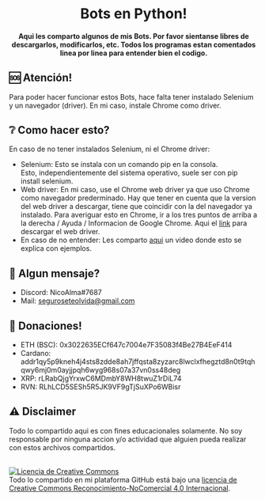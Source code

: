 <h1 align="center">
  Bots en Python!
</h1>

<h4 align="center">
  Aqui les comparto algunos de mis Bots. Por favor sientanse libres de descargarlos, modificarlos, etc.
  Todos los programas estan comentados linea por linea para entender bien el codigo.
</h4>

## 🆘 Atención!
Para poder hacer funcionar estos Bots, hace falta tener instalado Selenium y un navegador (driver).
En mi caso, instale Chrome como driver.

## ❔ Como hacer esto?
En caso de no tener instalados Selenium, ni el Chrome driver:

* Selenium: Esto se instala con un comando pip en la consola. <br>
    Esto, independientemente del sistema operativo, suele ser con pip install selenium.
* Web driver: En mi caso, use el Chrome web driver ya que uso Chrome como navegador prederminado.
    Hay que tener en cuenta que la version del web driver a descargar, tiene que coincidir con la del navegador ya instalado. Para averiguar esto en Chrome, ir a los tres puntos de arriba a la derecha / Ayuda / Informacion de Google Chrome. Aqui el [link](https://sites.google.com/chromium.org/driver/) para descargar el web driver.
* En caso de no entender: Les comparto [aqui](https://www.youtube.com/watch?v=Xjv1sY630Uc) un video donde esto se       explica con ejemplos.

## 💌 Algun mensaje?
* Discord: NicoAlma#7687
* Mail: seguroseteolvida@gmail.com

## 🙌 Donaciones!
* ETH (BSC): 0x3022635ECf647c7004e7F35083f4Be27B4EeF414
* Cardano: addr1qy5p9kneh4j4sts8zdde8ah7jffqsta8zyzarc8lwclxfhegztd8n0t9tqhqwy6mj0m0ayjjpqh6wyg968s07a37vn0ss48deg
* XRP: rLRabQjgYrxwC6MDmbY8WH8twuZ1rDiL74
* RVN: RLhLCD5SESh5R5JK9VF9gTjSuXPo6WBisr

## ⚠️ Disclaimer
Todo lo compartido aqui es con fines educacionales solamente. No soy responsable por ninguna accion y/o actividad que alguien pueda realizar con estos archivos compartidos.
<br>
<br>

<a rel="license" href="http://creativecommons.org/licenses/by-nc/4.0/"><img alt="Licencia de Creative Commons" style="border-width:0" src="https://i.creativecommons.org/l/by-nc/4.0/88x31.png" /></a><br />Todo lo compartido en mi plataforma GitHub está bajo una <a rel="license" href="http://creativecommons.org/licenses/by-nc/4.0/">licencia de Creative Commons Reconocimiento-NoComercial 4.0 Internacional</a>.